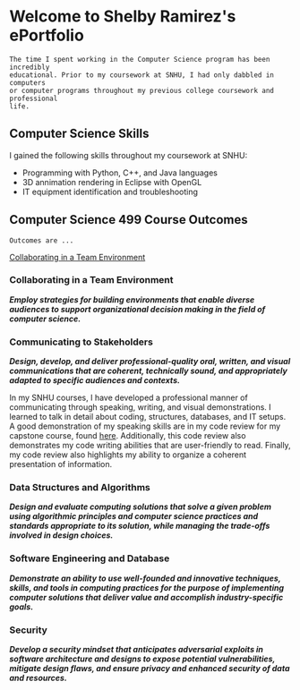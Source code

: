 # Welcome to Shelby Ramirez's ePortfolio
```
The time I spent working in the Computer Science program has been incredibly
educational. Prior to my coursework at SNHU, I had only dabbled in computers
or computer programs throughout my previous college coursework and professional 
life.  
```


## Computer Science Skills

I gained the following skills throughout my coursework at SNHU:

- Programming with Python, C++, and Java languages
- 3D annimation rendering in Eclipse with OpenGL
- IT equipment identification and troubleshooting


## Computer Science 499 Course Outcomes
```
Outcomes are ...
```

[Collaborating in a Team Environment](https://github.com/sramirez457/sramirez457.github.io/blob/main/Collaborating%20in%20a%20Team%20Environment.md)

### Collaborating in a Team Environment
**_Employ strategies for building environments that enable diverse audiences to support organizational decision making in the field of computer science._**



### Communicating to Stakeholders
**_Design, develop, and deliver professional-quality oral, written, and visual communications that are coherent, technically sound, and appropriately adapted to specific audiences and contexts._**

In my SNHU courses, I have developed a professional manner of communicating through speaking, writing, and visual demonstrations. I learned to talk in detail about coding, structures, databases, and IT setups. A good demonstration of my speaking skills are in my code review for my capstone course, found [here](https://www.youtube.com/watch?v=SbeO9yoMm24&feature=youtu.be). Additionally, this code review also demonstrates my code writing abilities that are user-friendly to read. Finally, my code review also highlights my ability to organize a coherent presentation of information. 

### Data Structures and Algorithms
**_Design and evaluate computing solutions that solve a given problem using algorithmic principles and computer science practices and standards appropriate to its solution, while managing the trade-offs involved in design choices._**

### Software Engineering and Database
**_Demonstrate an ability to use well-founded and innovative techniques, skills, and tools in computing practices for the purpose of implementing computer solutions that deliver value and accomplish industry-specific goals._** 

### Security
**_Develop a security mindset that anticipates adversarial exploits in software architecture and designs to expose potential vulnerabilities, mitigate design flaws, and ensure privacy and enhanced security of data and resources._**


